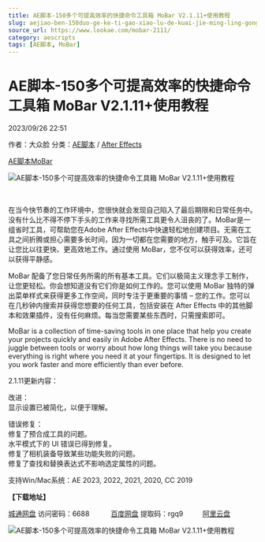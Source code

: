 ```yaml
---
title: AE脚本-150多个可提高效率的快捷命令工具箱 MoBar V2.1.11+使用教程
slug: aejiao-ben-150duo-ge-ke-ti-gao-xiao-lu-de-kuai-jie-ming-ling-gong-ju-xiang-mobar-v2-1-11-shi-yong-jiao-cheng
source_url: https://www.lookae.com/mobar-2111/
category: aescripts
tags: [AE脚本, MoBar]
---
```

# AE脚本-150多个可提高效率的快捷命令工具箱 MoBar V2.1.11+使用教程

2023/09/26 22:51

作者：大众脸
分类：[AE脚本](https://www.lookae.com/after-effects/aescripts/) / [After Effects](https://www.lookae.com/after-effects/)

[AE脚本](https://www.lookae.com/tag/ae%e8%84%9a%e6%9c%ac/)[MoBar](https://www.lookae.com/tag/mobar/)

![AE脚本-150多个可提高效率的快捷命令工具箱 MoBar V2.1.11+使用教程](https://www.lookae.com/wp-content/uploads/2022/06/MoBar-.jpg "AE脚本-150多个可提高效率的快捷命令工具箱 MoBar V2.1.11+使用教程-LookAE.com")

[﻿﻿﻿](https://cloud.video.taobao.com//play/u/705956171/p/1/e/6/t/1/362320005646.mp4)

在当今快节奏的工作环境中，您很快就会发现自己陷入了最后期限和日常任务中。没有什么比不得不停下手头的工作来寻找所需工具更令人沮丧的了。MoBar是一组省时工具，可帮助您在Adob​​e After Effects中快速轻松地创建项目。无需在工具之间折腾或担心需要多长时间，因为一切都在您需要的地方，触手可及。它旨在让您比以往更快、更高效地工作。通过使用 MoBar，您不仅可以获得效率，还可以获得平静感。

MoBar 配备了您日常任务所需的所有基本工具。它们以极简主义理念手工制作，让您更轻松。你会想知道没有它们你是如何工作的。您可以使用 MoBar 独特的弹出菜单样式来获得更多工作空间，同时专注于更重要的事情 – 您的工作。您可以在几秒钟内搜索并获得您想要的任何工具，包括安装在 After Effects 中的其他脚本和效果插件，没有任何麻烦。每当您需要某些东西时，只需搜索即可。

MoBar is a collection of time-saving tools in one place that help you create your projects quickly and easily in Adobe After Effects. There is no need to juggle between tools or worry about how long things will take you because everything is right where you need it at your fingertips. It is designed to let you work faster and more efficiently than ever before.

2.1.11更新内容：

改进：  
显示设置已被简化，以便于理解。

错误修复：  
修复了预合成工具的问题。  
水平模式下的 UI 错误已得到修复。  
修复了相机装备导致某些功能失败的问题。  
修复了查找和替换表达式不影响选定属性的问题。

支持Win/Mac系统：AE 2023, 2022, 2021, 2020, CC 2019

**【下载地址】**

[城通网盘](https://url70.ctfile.com/f/2827370-946745574-ea5118?p=4431) 访问密码：6688           [百度网盘](https://pan.baidu.com/s/1dg1vkxBoKYQJshFWf5Vw3Q?pwd=rgq9) 提取码：rgq9          [阿里云盘](https://www.aliyundrive.com/s/ZXRVttEnJUD)

![AE脚本-150多个可提高效率的快捷命令工具箱 MoBar V2.1.11+使用教程](https://img.alicdn.com/imgextra/i2/705956171/O1CN01gi4em51vSMsejqaaj_!!705956171.jpg "AE脚本-150多个可提高效率的快捷命令工具箱 MoBar V2.1.11+使用教程-LookAE.com")
